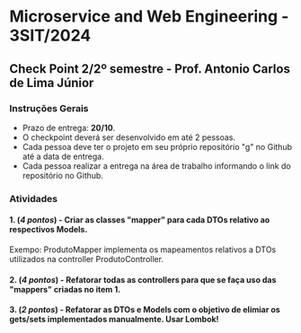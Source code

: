 # Microservice and Web Engineering - 3SIT/2024

## Check Point 2/2º semestre - Prof. Antonio Carlos de Lima Júnior

### Instruções Gerais

- Prazo de entrega: __20/10__.
- O checkpoint deverá ser desenvolvido em até 2 pessoas.
- Cada pessoa deve ter o projeto em seu próprio repositório "g" no Github até a data de entrega.
- Cada pessoa realizar a entrega na área de trabalho informando o link do repositório no Github.

### Atividades

#### 1. (_4 pontos_) - Criar as classes "mapper" para cada DTOs relativo ao respectivos Models.
Exempo: ProdutoMapper implementa os mapeamentos relativos a DTOs utilizados na controller ProdutoController.

#### 2. (_4 pontos_) - Refatorar todas as controllers para que se faça uso das "mappers" criadas no item 1.

#### 3. (_2 pontos_) - Refatorar as DTOs e Models com o objetivo de elimiar os gets/sets implementados manualmente. Usar Lombok!

